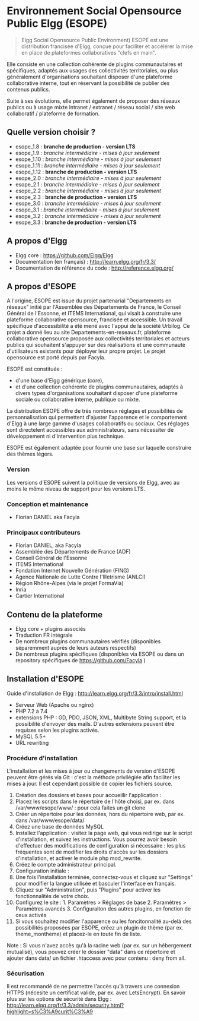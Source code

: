 # Environnement Social Opensource Public Elgg (ESOPE)
> Elgg Social Opensource Public Environment)
ESOPE est une distribution francisée d'Elgg, conçue pour faciliter et accélérer la mise en place de plateformes collaboratives "clefs en main".

Elle consiste en une collection cohérente de plugins communautaires et spécifiques, adaptés aux usages des collectivités territoriales, ou plus généralement d'organisations souhaitant disposer d'une plateforme collaborative interne, tout en réservant la possibilité de publier des contenus publics.

Suite à ses évolutions, elle permet également de proposer des réseaux publics ou à usage mixte intranet / extranet / réseau social / site web collaboratif / plateforme de formation.


## Quelle version choisir ?
* esope_1.8 : **branche de production - version LTS**
* esope_1.9 : *branche intermédiaire - mises à jour seulement*
* esope_1.10 : *branche intermédiaire - mises à jour seulement*
* esope_1.11 : *branche intermédiaire - mises à jour seulement*
* esope_1.12 : **branche de production - version LTS**
* esope_2.0 : *branche intermédiaire - mises à jour seulement*
* esope_2.1 : *branche intermédiaire - mises à jour seulement*
* esope_2.2 : *branche intermédiaire - mises à jour seulement*
* esope_2.3 : **branche de production - version LTS**
* esope_3.0 : *branche intermédiaire - mises à jour seulement*
* esope_3.1 : *branche intermédiaire - mises à jour seulement*
* esope_3.2 : *branche intermédiaire - mises à jour seulement*
* esope_3.3 : **branche de production - version LTS**



## A propos d'Elgg
* Elgg core : https://github.com/Elgg/Elgg
* Documentation (en français) : http://learn.elgg.org/fr/3.3/
* Documentation de référence du code : http://reference.elgg.org/


## A propos d'ESOPE
A l'origine, ESOPE est issue du projet partenarial "Departements en réseaux" initié par l'Assemblée des Départements de France, le Conseil Général de l'Essonne, et ITEMS International, qui visait à construire une plateforme collaborative opensource, francisée et accessible.
Un travail spécifique d'accessibilité a été mené avec l'appui de la société Urbilog.
Ce projet a donné lieu au site Departements-en-reseaux.fr, plateforme collaborative opensource proposée aux collectivités territoriales et acteurs publics qui souhaitent s'appuyer sur des réalisations et une communauté d'utilisateurs existants pour déployer leur propre projet.
Le projet opensource est porté depuis par Facyla. 


ESOPE est constituée :
* d'une base d'Elgg générique (core),
* et d'une collection cohérente de plugins communautaires, adaptés à divers types d'organisations souhaitant disposer d'une plateforme sociale ou collaborative interne, publique ou mixte.

La distribution ESOPE offre de très nombreux réglages et possibilités de personnalisation qui permettent d'ajuster l'apparence et le comportement d'Elgg à une large gamme d'usages collaboratifs ou sociaux. Ces réglages sont directelent accessibles aux administrateurs, sans nécessiter de développement ni d'intervention plus technique.

ESOPE est également adaptée pour fournir une base sur laquelle construire des thèmes légers.


### Version
Les versions d'ESOPE suivent la politique de versions de Elgg, avec au moins le même niveau de support pour les versions LTS. 


### Conception et maintenance
* Florian DANIEL aka Facyla


### Principaux contributeurs
* Florian DANIEL, aka Facyla
* Assemblée des Départements de France (ADF)
* Conseil Général de l'Essonne
* ITEMS International
* Fondation Internet Nouvelle Génération (FING)
* Agence Nationale de Lutte Contre l'Illetrisme (ANLCI)
* Région Rhône-Alpes (via le projet FormaVia)
* Inria
* Cartier International


## Contenu de la plateforme
* Elgg core + plugins associés
* Traduction FR intégrale
* De nombreux plugins communautaires vérifiés (disponibles séparemment auprès de leurs auteurs respectifs)
* De nombreux plugins spécifiques (disponibles via ESOPE ou dans un repository spécifiques de https://github.com/Facyla )



## Installation d'ESOPE
Guide d'installation de Elgg : http://learn.elgg.org/fr/3.3/intro/install.html
- Serveur Web (Apache ou nginx)
- PHP 7.2 à 7.4
- extensions PHP : GD, PDO, JSON, XML, Multibyte String support, et la possibilité d'envoyer des mails. D'autres extensions peuvent être requises selon les plugins activés.
- MySQL 5.5+
- URL rewriting

### Procédure d'installation
L'installation et les mises à jour ou changements de version d'ESOPE peuvent être gérés via Git : c'est la méthode privilégiée afin faciliter les mises à jour. Il est cependant possible de copier les fichiers source. 
1. Création des dossiers et bases pour accueillir l'application : 
  1. Placez les scripts dans le répertoire de l'hôte choisi, par ex. dans /var/www/esope/www/ : pour cela faites un git clone 
  2. Créer un répertoire pour les données, hors du répertoire web, par ex. dans /var/www/esope/data/
2. Créez une base de données MySQL
3. Installez l'application : visitez la page web, qui vous redirige sur le script d'installation, et suivez les instructions. Vous pourrez avoir besoin d'effectuer des modifications de configuration si nécessaire : les plus fréquentes sont de modifier les droits d'accès sur les dossiers d'installation, et activer le module php mod_rewrite. 
4. Créez le compte administrateur principal. 
5. Configuration initiale : 
  1. Une fois l'installation terminée, connectez-vous et cliquez sur "Settings" pour modifier la langue utilisée et basculer l'interface en français.
  2. Cliquez sur "Administration", puis "Plugins" pour activer les fonctionnalités de votre choix. 
  3. Configurez le site :
    1. Paramètres > Réglages de base
    2. Paramètres > Paramètres avancés
    3. Configuraiton des autres plugins, en fonction de ceux activés
6. Si vous souhaitez modifier l'apparence ou les foncitonnalité au-delà des possibilités proposées par ESOPE, créez un plugin de thème (par ex. theme_montheme) et placez-le en toute fin de liste.

Note : Si vous n'avez accès qu'à la racine web (par ex. sur un hébergement mutualisé), vous pouvez créer le dossier "data" dans ce répertoire et ajouter dans data/ un fichier .htaccess avec pour contenu : deny from all. 




### Sécurisation
Il est recommandé de ne permettre l'accès qu'à travers une connexion HTTPS (nécesite un certificat valide, par ex. avec LetsEncrypt). 
En savoir plus sur les options de sécurité dans Elgg : http://learn.elgg.org/fr/3.3/admin/security.html?highlight=s%C3%A9curit%C3%A9


